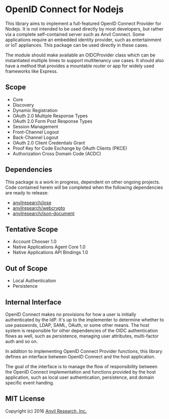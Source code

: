 # OpenID Connect for Nodejs

This library aims to implement a full-featured OpenID Connect Provider for
Nodejs. It is not intended to be used directly by most developers, but rather
via a complete self-contained server such as Anvil Connect. Some applications
require an embedded identity provider, such as entertainment or IoT appliances.
This package can be used directly in these cases.

The module should make available an OIDCProvider class which can be
instantiated multiple times to support multitenancy use cases. It should also
have a method that provides a mountable router or app for widely used frameworks
like Express.

## Scope

- Core
- Discovery
- Dynamic Registration
- OAuth 2.0 Multiple Response Types
- OAuth 2.0 Form Post Response Types
- Session Management
- Front-Channel Logout
- Back-Channel Logout
- OAuth 2.0 Client Credentials Grant
- Proof Key for Code Exchange by OAuth Clients (PKCE)
- Authorization Cross Domain Code (ACDC)

## Dependencies

This package is a work in progress, dependent on other ongoing projects. Code
contained herein will be completed when the following dependencies are ready to
release:

- [anvilresearch/jose](https://github.com/anvilresearch/jose)
- [anvilresearch/webcrypto](https://github.com/anvilresearch/webcrypto)
- [anvilresearch/json-document](https://github.com/anvilresearch/json-document)

## Tentative Scope

- Account Chooser 1.0
- Native Applications Agent Core 1.0
- Native Applications API Bindings 1.0

## Out of Scope

- Local Authentication
- Persistence

## Internal Interface

OpenID Connect makes no provisions for how a user is initially authenticated
by the IdP. It's up to the implementer to determine whether to use passwords,
LDAP, SAML, OAuth, or some other means. The host system is responsible for
other dependencies of the OIDC authentication flows as well, such as
persistence, managing user attributes, multi-factor auth and so on.

In addition to implementing OpenID Connect Provider functions, this library 
defines an interface between OpenID Connect and the host application.

The goal of the interface is to manage the flow of responsibility between the
OpenID Connect implementation and functions provided by the host application,
such as local user authentication, persistence, and domain specific event
handing.

## MIT License

Copyright (c) 2016 [Anvil Research, Inc.](http://anvil.io)
